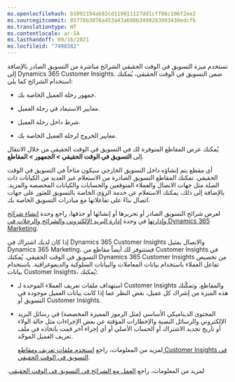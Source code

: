 ```yaml
---
ms.openlocfilehash: b1092194ab82cd119011127dd1cff06c106f2ee2
ms.sourcegitcommit: 85778b3076a453a43a600b3490283993430edcfb
ms.translationtype: HT
ms.contentlocale: ar-SA
ms.lasthandoff: 09/16/2021
ms.locfileid: "7498382"
---
```

تستخدم ميزة التسويق في الوقت الحقيقي الشرائح مباشرة من التسويق الصادر بالإضافة إلى Dynamics 365 Customer Insights. ضمن التسويق في الوقت الحقيقي، يُمكنك استخدام الشرائح كما يلي:

-   جمهور رحلة العميل الخاصة بك.

-   معايير الاستبعاد في رحلة العميل.

-   شرط داخل رحلة العميل.

-   معايير الخروج لرحلة العميل الخاصة بك.

يُمكنك عرض المقاطع المتوفرة لك في التسويق في الوقت الحقيقي من خلال الانتقال إلى **التسويق في الوقت الحقيقي > الجمهور > المقاطع**.

أي مقطع يتم إنشاؤه داخل التسويق الخارجي سيكون متاحاً في التسويق في الوقت الحقيقي. تمكنك المقاطع التسويق الصادرة من الاستعلام عبر العديد من الكيانات ذات الصلة مثل جهات الاتصال والعملاء المتوقعين والحسابات والكيانات المخصصة والمزيد.
بالإضافة إلى ذلك، يمكنك الاستعلام عن خدمة الرؤى الخاصة بالتسويق للعثور على جهات اتصال بناءً على تفاعلاتها مع مبادرات التسويق الخاصة بك.

لعرض شرائح التسويق الصادر أو تحريرها أو إنشائها أو حذفها، راجع وحدة [إنشاء شرائح وإدارتها](/learn/modules/manage-emails-journey/5-create-manage-segments/?azure-portal=true) في وحدة [إدارة البريد الإلكتروني والشرائح والرحلات في Dynamics 365 Marketing](/learn/modules/manage-emails-journey/?azure-portal=true).

إذا كان لديك اشتراك في Dynamics 365 Customer Insights والاتصال بمثيل Dynamics 365 Marketing، فستتوفر لك أيضاً مقاطع من Customer Insights في التسويق في الوقت الحقيقي. يُمكنك Dynamics 365 Customer Insights من تخصيص تفاعل العملاء باستخدام بيانات المعاملات والبيانات السلوكية والديموغرافية. باستخدام بيانات Customer Insights، يُمكنك:

-   استهداف ملفات تعريف العملاء الموحدة لـ Customer Insights والمقاطع. وتمكّنك هذه الميزة من إشراك كل عميل، بغض النظر عما إذا كانت بيانات العميل موجودة في التسويق أو Customer Insights.

-   المحتوى الديناميكي الأساسي (مثل الرموز المميزة المخصصة) في رسائل البريد الإلكتروني والرسائل النصية والإخطارات المؤقتة عن بعض الإجراءات مثل حالة الولاء أو تاريخ تجديد الاشتراك أو الحساب الأصلي أو أي إجراء آخر قمت باتخاذه في ملف تعريف العميل الموحّد.

    لمزيد من المعلومات، راجع [استخدم ملفات تعريف ومقاطع Customer Insights في التسويق في الوقت الحقيقي](/dynamics365/marketing/real-time-marketing-ci-profile/?azure-portal=true).

لمزيد من المعلومات، راجع [‏‫العمل مع الشرائح في التسويق في الوقت الحقيقي](/dynamics365/marketing/real-time-marketing-segments/?azure-portal=true).
